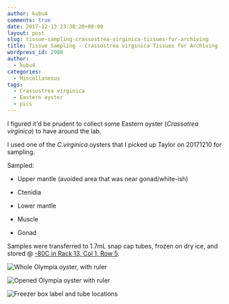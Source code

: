 ```yaml
---
author: kubu4
comments: true
date: 2017-12-13 23:30:20+00:00
layout: post
slug: tissue-sampling-crassostrea-virginica-tissues-for-archiving
title: Tissue Sampling - Crassostrea virginica Tissues for Archiving
wordpress_id: 2988
author:
  - kubu4
categories:
  - Miscellaneous
tags:
  - Crassostrea virginica
  - Eastern oyster
  - pics
---
```


I figured it'd be prudent to collect some Eastern oyster (_Crassotrea virginica_) to have around the lab.

I used one of the _C.virginica_ oysters that I picked up Taylor on 20171210 for sampling.

Sampled:





  * Upper mantle (avoided area that was near gonad/white-ish)


  * Ctenidia


  * Lower mantle


  * Muscle


  * Gonad



Samples were transferred to 1.7mL snap cap tubes, frozen on dry ice, and stored @ [-80C in Rack 13, Col 1, Row 5](https://docs.google.com/spreadsheets/d/1Qsvz3QTURlPF_hX05BQxjom3484WuMfqQ1ILl9LEljU/edit?usp=sharing).

![Whole Olympia oyster, with ruler](http://owl.fish.washington.edu/Athaliana/20171213_Cvirginica_tissues_01.jpg)

![Opened Olympia oyster with ruler](http://owl.fish.washington.edu/Athaliana/20171213_Cvirginica_tissues_02.jpg)

![Freezer box label and tube locations](http://owl.fish.washington.edu/Athaliana/20171213_Cvirginica_tissues_box.jpg)
